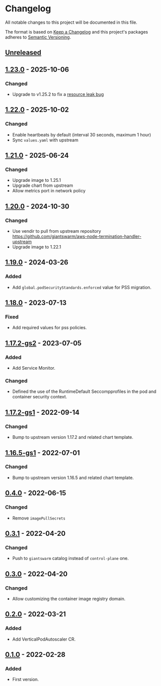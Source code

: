 # Changelog

All notable changes to this project will be documented in this file.

The format is based on [Keep a Changelog](http://keepachangelog.com/en/1.0.0/)
and this project's packages adheres to [Semantic Versioning](http://semver.org/spec/v2.0.0.html).

## [Unreleased]

## [1.23.0] - 2025-10-06

### Changed

- Upgrade to v1.25.2 to fix a [resource leak bug](https://github.com/aws/aws-node-termination-handler/issues/1172)

## [1.22.0] - 2025-10-02

### Changed

- Enable heartbeats by default (interval 30 seconds, maximum 1 hour)
- Sync `values.yaml` with upstream

## [1.21.0] - 2025-06-24

### Changed

- Upgrade image to 1.25.1
- Upgrade chart from upstream
- Allow metrics port in network policy

## [1.20.0] - 2024-10-30

### Changed

- Use vendir to pull from upstream repository https://github.com/giantswarm/aws-node-termination-handler-upstream
- Upgrade image to 1.22.1

## [1.19.0] - 2024-03-26

### Added

- Add `global.podSecurityStandards.enforced` value for PSS migration.

## [1.18.0] - 2023-07-13

### Fixed

- Add required values for pss policies.

## [1.17.2-gs2] - 2023-07-05

### Added

- Add Service Monitor.

### Changed

 - Defined the use of the RuntimeDefault Seccompprofiles in the pod and container security context.

## [1.17.2-gs1] - 2022-09-14

### Changed

- Bump to upstream version 1.17.2 and related chart template.

## [1.16.5-gs1] - 2022-07-01

### Changed

- Bump to upstream version 1.16.5 and related chart template.

## [0.4.0] - 2022-06-15

### Changed

- Remove `imagePullSecrets`

## [0.3.1] - 2022-04-20

### Changed

- Push to `giantswarm` catalog instead of `control-plane` one.

## [0.3.0] - 2022-04-20

### Changed

- Allow customizing the container image registry domain.

## [0.2.0] - 2022-03-21

### Added

- Add VerticalPodAutoscaler CR.

## [0.1.0] - 2022-02-28

### Added

- First version.

[Unreleased]: https://github.com/giantswarm/aws-node-termination-handler-app/compare/v1.23.0...HEAD
[1.23.0]: https://github.com/giantswarm/aws-node-termination-handler-app/compare/v1.22.0...v1.23.0
[1.22.0]: https://github.com/giantswarm/aws-node-termination-handler-app/compare/v1.21.0...v1.22.0
[1.21.0]: https://github.com/giantswarm/aws-node-termination-handler-app/compare/v1.20.0...v1.21.0
[1.20.0]: https://github.com/giantswarm/aws-node-termination-handler-app/compare/v1.19.0...v1.20.0
[1.19.0]: https://github.com/giantswarm/aws-node-termination-handler-app/compare/v1.18.0...v1.19.0
[1.18.0]: https://github.com/giantswarm/aws-node-termination-handler-app/compare/v1.17.2-gs2...v1.18.0
[1.17.2-gs2]: https://github.com/giantswarm/aws-node-termination-handler-app/compare/v1.17.2-gs1...v1.17.2-gs2
[1.17.2-gs1]: https://github.com/giantswarm/aws-node-termination-handler-app/compare/v1.16.5-gs1...v1.17.2-gs1
[1.16.5-gs1]: https://github.com/giantswarm/aws-node-termination-handler-app/compare/v0.4.0...v1.16.5-gs1
[0.4.0]: https://github.com/giantswarm/aws-node-termination-handler-app/compare/v0.3.1...v0.4.0
[0.3.1]: https://github.com/giantswarm/aws-node-termination-handler-app/compare/v0.3.0...v0.3.1
[0.3.0]: https://github.com/giantswarm/aws-node-termination-handler-app/compare/v0.2.0...v0.3.0
[0.2.0]: https://github.com/giantswarm/aws-node-termination-handler-app/compare/v0.1.0...v0.2.0
[0.1.0]: https://github.com/giantswarm/aws-node-termination-handler-app/compare/v0.0.0...v0.1.0
